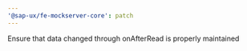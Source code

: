 ```yaml
---
'@sap-ux/fe-mockserver-core': patch
---
```


Ensure that data changed through onAfterRead is properly maintained
